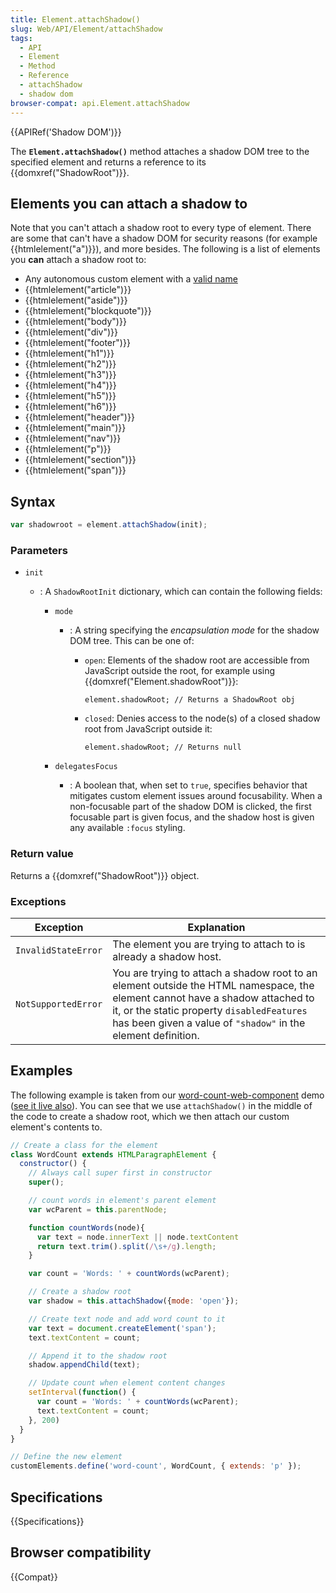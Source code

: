 ```yaml
---
title: Element.attachShadow()
slug: Web/API/Element/attachShadow
tags:
  - API
  - Element
  - Method
  - Reference
  - attachShadow
  - shadow dom
browser-compat: api.Element.attachShadow
---
```

{{APIRef('Shadow DOM')}}

The **`Element.attachShadow()`** method attaches a shadow DOM
tree to the specified element and returns a reference to its {{domxref("ShadowRoot")}}.

## Elements you can attach a shadow to

Note that you can't attach a shadow root to every type of element. There are some that
can't have a shadow DOM for security reasons (for example {{htmlelement("a")}}), and
more besides. The following is a list of elements you **can** attach a
shadow root to:

- Any autonomous custom element with a [valid
  name](https://html.spec.whatwg.org/multipage/custom-elements.html#valid-custom-element-name)
- {{htmlelement("article")}}
- {{htmlelement("aside")}}
- {{htmlelement("blockquote")}}
- {{htmlelement("body")}}
- {{htmlelement("div")}}
- {{htmlelement("footer")}}
- {{htmlelement("h1")}}
- {{htmlelement("h2")}}
- {{htmlelement("h3")}}
- {{htmlelement("h4")}}
- {{htmlelement("h5")}}
- {{htmlelement("h6")}}
- {{htmlelement("header")}}
- {{htmlelement("main")}}
- {{htmlelement("nav")}}
- {{htmlelement("p")}}
- {{htmlelement("section")}}
- {{htmlelement("span")}}

## Syntax

```js
var shadowroot = element.attachShadow(init);
```

### Parameters

- `init`

  - : A `ShadowRootInit` dictionary, which can contain the following fields:

    - `mode`

      - : A string specifying the _encapsulation mode_ for the shadow DOM tree.
        This can be one of:

        - `open`: Elements of the shadow root are accessible from
          JavaScript outside the root, for example using
          {{domxref("Element.shadowRoot")}}:

              element.shadowRoot; // Returns a ShadowRoot obj

        - `closed`: Denies access to the node(s) of a closed shadow root
          from JavaScript outside it:

              element.shadowRoot; // Returns null

    - `delegatesFocus`
      - : A boolean that, when set to `true`, specifies behavior that mitigates
        custom element issues around focusability. When a non-focusable part of the shadow
        DOM is clicked, the first focusable part is given focus, and the shadow host is
        given any available `:focus` styling.

### Return value

Returns a {{domxref("ShadowRoot")}} object.

### Exceptions

| Exception           | Explanation                                                                                                                                                                                                                                 |
| ------------------- | ------------------------------------------------------------------------------------------------------------------------------------------------------------------------------------------------------------------------------------------- |
| `InvalidStateError` | The element you are trying to attach to is already a shadow host.                                                                                                                                                                           |
| `NotSupportedError` | You are trying to attach a shadow root to an element outside the HTML namespace, the element cannot have a shadow attached to it, or the static property `disabledFeatures` has been given a value of `"shadow"` in the element definition. |

## Examples

The following example is taken from our [word-count-web-component](https://github.com/mdn/web-components-examples/tree/master/word-count-web-component)
demo ([see it
live also](https://mdn.github.io/web-components-examples/word-count-web-component/)). You can see that we use `attachShadow()` in the middle of
the code to create a shadow root, which we then attach our custom element's contents to.

```js
// Create a class for the element
class WordCount extends HTMLParagraphElement {
  constructor() {
    // Always call super first in constructor
    super();

    // count words in element's parent element
    var wcParent = this.parentNode;

    function countWords(node){
      var text = node.innerText || node.textContent
      return text.trim().split(/\s+/g).length;
    }

    var count = 'Words: ' + countWords(wcParent);

    // Create a shadow root
    var shadow = this.attachShadow({mode: 'open'});

    // Create text node and add word count to it
    var text = document.createElement('span');
    text.textContent = count;

    // Append it to the shadow root
    shadow.appendChild(text);

    // Update count when element content changes
    setInterval(function() {
      var count = 'Words: ' + countWords(wcParent);
      text.textContent = count;
    }, 200)
  }
}

// Define the new element
customElements.define('word-count', WordCount, { extends: 'p' });
```

## Specifications

{{Specifications}}

## Browser compatibility

{{Compat}}
